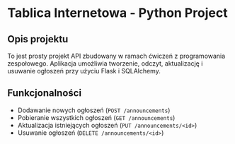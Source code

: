 # Tablica Internetowa - Python Project

## Opis projektu
To jest prosty projekt API zbudowany w ramach ćwiczeń z programowania zespołowego. Aplikacja umożliwia tworzenie, odczyt, aktualizację i usuwanie ogłoszeń przy użyciu Flask i SQLAlchemy.

## Funkcjonalności
- Dodawanie nowych ogłoszeń (`POST /announcements`)
- Pobieranie wszystkich ogłoszeń (`GET /announcements`)
- Aktualizacja istniejących ogłoszeń (`PUT /announcements/<id>`)
- Usuwanie ogłoszeń (`DELETE /announcements/<id>`)


